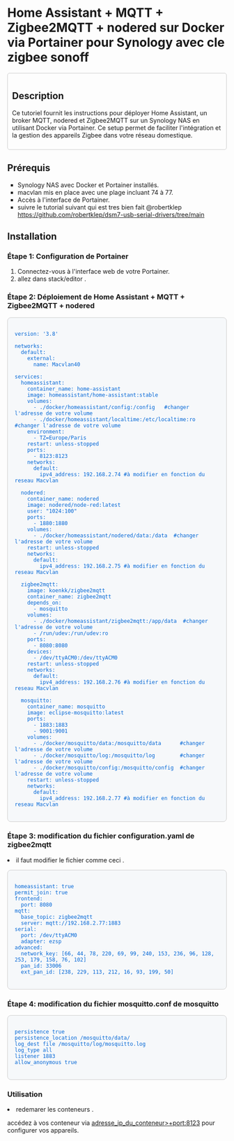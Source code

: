 # Home Assistant + MQTT + Zigbee2MQTT + nodered sur Docker via Portainer pour Synology avec cle zigbee sonoff 

<div style="padding: 10px; margin-bottom: 20px; border: 1px solid #ccc; border-radius: 5px;">
    <h2>Description</h2>
    <p>Ce tutoriel fournit les instructions pour déployer Home Assistant, un broker MQTT, nodered et Zigbee2MQTT sur un Synology NAS en utilisant Docker via Portainer. Ce setup permet de faciliter l'intégration et la gestion des appareils Zigbee dans votre réseau domestique.</p>
</div>

## Prérequis

<ul style="list-style-type:square;">
    <li>Synology NAS avec Docker et Portainer installés.</li>
    <li>macvlan mis en place avec une plage incluant 74 à 77.</li>
    <li>Accès à l'interface de Portainer.</li>
    <li>suivre le tutorial suivant qui est tres bien fait @robertklep </li> <a href="github.com/robertklep/dsm7-usb-serial-drivers/tree/main">https://github.com/robertklep/dsm7-usb-serial-drivers/tree/main</a>
</ul>

## Installation

### Étape 1: Configuration de Portainer

<ol>
    <li>Connectez-vous à l'interface web de votre Portainer.</li>
    <li>allez dans stack/editor .</li>
</ol>

### Étape 2: Déploiement de Home Assistant + MQTT + Zigbee2MQTT + nodered

<pre style="background-color: #f6f8fa; padding: 16px; border-radius: 8px; border: 1px solid #ccc;">
<code style="color: #0366d6;">
version: '3.8'

networks:
  default:
    external:
      name: Macvlan40

services:
  homeassistant:
    container_name: home-assistant
    image: homeassistant/home-assistant:stable
    volumes:
      - ./docker/homeassistant/config:/config   #changer l'adresse de votre volume
      - ./docker/homeassistant/localtime:/etc/localtime:ro #changer l'adresse de votre volume
    environment:
      - TZ=Europe/Paris
    restart: unless-stopped
    ports:
      - 8123:8123
    networks:
      default:
        ipv4_address: 192.168.2.74 #à modifier en fonction du reseau Macvlan
        
  nodered:
    container_name: nodered
    image: nodered/node-red:latest
    user: "1024:100"
    ports:
      - 1880:1880 
    volumes:
      - ./docker/homeassistant/nodered/data:/data  #changer l'adresse de votre volume
    restart: unless-stopped
    networks:
      default:
        ipv4_address: 192.168.2.75 #à modifier en fonction du reseau Macvlan
        
  zigbee2mqtt:
    image: koenkk/zigbee2mqtt
    container_name: zigbee2mqtt
    depends_on:
      - mosquitto
    volumes:
      - ./docker/homeassistant/zigbee2mqtt:/app/data  #changer l'adresse de votre volume
      - /run/udev:/run/udev:ro
    ports:
      - 8080:8080
    devices:
      - /dev/ttyACM0:/dev/ttyACM0
    restart: unless-stopped
    networks:
      default:
        ipv4_address: 192.168.2.76 #à modifier en fonction du reseau Macvlan

  mosquitto:
    container_name: mosquitto
    image: eclipse-mosquitto:latest
    ports:
      - 1883:1883
      - 9001:9001
    volumes:
      - ./docker/mosquitto/data:/mosquitto/data      #changer l'adresse de votre volume
      - ./docker/mosquitto/log:/mosquitto/log        #changer l'adresse de votre volume
      - ./docker/mosquitto/config:/mosquitto/config  #changer l'adresse de votre volume
    restart: unless-stopped
    networks:
      default:
        ipv4_address: 192.168.2.77 #à modifier en fonction du reseau Macvlan
</code>
</pre>

### Étape 3: modification du fichier configuration.yaml de zigbee2mqtt

<li>il faut modifier le fichier comme ceci .</li>
<pre style="background-color: #f6f8fa; padding: 16px; border-radius: 8px; border: 1px solid #ccc;">
<code style="color: #0366d6;">
homeassistant: true
permit_join: true
frontend: 
  port: 8080
mqtt:
  base_topic: zigbee2mqtt
  server: mqtt://192.168.2.77:1883
serial:
  port: /dev/ttyACM0
  adapter: ezsp
advanced:
  network_key: [66, 44, 78, 220, 69, 99, 240, 153, 236, 96, 128, 253, 179, 158, 76, 102]
  pan_id: 33006
  ext_pan_id: [238, 229, 113, 212, 16, 93, 199, 50]
</code>
</pre>


### Étape 4: modification du fichier mosquitto.conf de mosquitto
<pre style="background-color: #f6f8fa; padding: 16px; border-radius: 8px; border: 1px solid #ccc;">
<code style="color: #0366d6;">
persistence true
persistence_location /mosquitto/data/
log_dest file /mosquitto/log/mosquitto.log
log_type all
listener 1883
allow_anonymous true
</code>
</pre>


### Utilisation

<li>redemarer les conteneurs .</li>
<p>accédez à vos conteneur via <a href="http://<adresse_ip_du_conteneur>+port">adresse_ip_du_conteneur>+port:8123</a> pour configurer vos appareils.</p>

